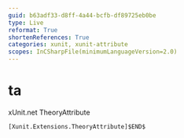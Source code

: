 ```yaml
---
guid: b63adf33-d8ff-4a44-bcfb-df89725eb0be
type: Live
reformat: True
shortenReferences: True
categories: xunit, xunit-attribute
scopes: InCSharpFile(minimumLanguageVersion=2.0)
---
```


# ta

xUnit.net TheoryAttribute

```
[Xunit.Extensions.TheoryAttribute]$END$
```

